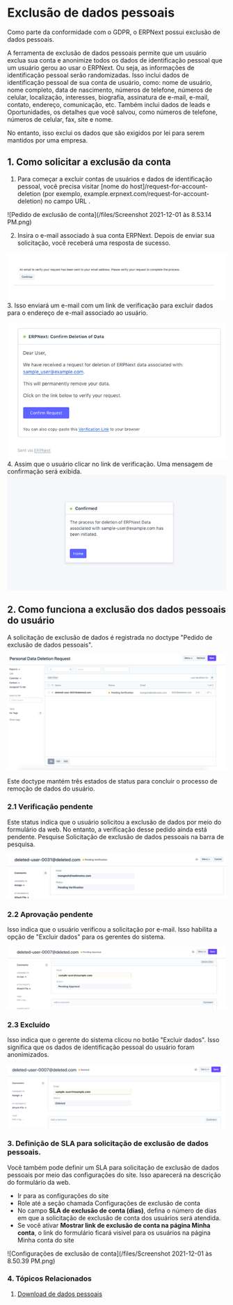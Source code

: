 # Exclusão de dados pessoais


Como parte da conformidade com o GDPR, o ERPNext possui exclusão de dados pessoais.


A ferramenta de exclusão de dados pessoais permite que um usuário exclua sua conta e anonimize todos os dados de identificação pessoal que um usuário gerou ao usar o ERPNext. Ou seja, as informações de identificação pessoal serão randomizadas. Isso inclui dados de identificação pessoal de sua conta de usuário, como: nome de usuário, nome completo, data de nascimento, números de telefone, números de celular, localização, interesses, biografia, assinatura de e-mail, e-mail, contato, endereço, comunicação, etc. Também inclui dados de leads e Oportunidades, os detalhes que você salvou, como números de telefone, números de celular, fax, site e nome.


No entanto, isso exclui os dados que são exigidos por lei para serem mantidos por uma empresa.


## 1. Como solicitar a exclusão da conta


1. Para começar a excluir contas de usuários e dados de identificação pessoal, você precisa visitar [nome do host]/request-for-account-deletion (por exemplo, example.erpnext.com/request-for-account-deletion) no campo URL .


![Pedido de exclusão de conta](/files/Screenshot 2021-12-01 às 8.53.14 PM.png)


2. Insira o e-mail associado à sua conta ERPNext. Depois de enviar sua solicitação, você receberá uma resposta de sucesso.


![Sucesso da solicitação de exclusão](/files/deletion-request-success.png)
3. Isso enviará um e-mail com um link de verificação para excluir dados para o endereço de e-mail associado ao usuário.


![E-mail de verificação](/files/verification-email.png)
4. Assim que o usuário clicar no link de verificação. Uma mensagem de confirmação será exibida.
![Confirmed Verification](/files/confirmed-verification.png)


## 2. Como funciona a exclusão dos dados pessoais do usuário


A solicitação de exclusão de dados é registrada no doctype "Pedido de exclusão de dados pessoais".


![Doctype de solicitação de download de dados pessoais](/files/personal-data-deletion-request-doctype.png)


Este doctype mantém três estados de status para concluir o processo de remoção de dados do usuário.


### 2.1 Verificação pendente


Este status indica que o usuário solicitou a exclusão de dados por meio do formulário da web. No entanto, a verificação desse pedido ainda está pendente. Pesquise Solicitação de exclusão de dados pessoais na barra de pesquisa.


![Pending Verification](/files/pending-verification.png)


### 2.2 Aprovação pendente


Isso indica que o usuário verificou a solicitação por e-mail. Isso habilita a opção de "Excluir dados" para os gerentes do sistema.


![Pending Approval](/files/pending-approval.png)


### 2.3 Excluído


Isso indica que o gerente do sistema clicou no botão "Excluir dados". Isso significa que os dados de identificação pessoal do usuário foram anonimizados.


![Usuário excluído](/files/deleted-user.png)


### 3. Definição de SLA para solicitação de exclusão de dados pessoais.


Você também pode definir um SLA para solicitação de exclusão de dados pessoais por meio das configurações do site. Isso aparecerá na descrição do formulário da web.


* Ir para as configurações do site
* Role até a seção chamada Configurações de exclusão de conta
* No campo **SLA de exclusão de conta (dias)**, defina o número de dias em que a solicitação de exclusão de conta dos usuários será atendida.
* Se você ativar **Mostrar link de exclusão de conta na página Minha conta**, o link do formulário ficará visível para os usuários na página Minha conta do site


![Configurações de exclusão de conta](/files/Screenshot 2021-12-01 às 8.50.39 PM.png)


### 4. Tópicos Relacionados


1. [Download de dados pessoais](/docs/pt/setting-up/personal-data-download)
